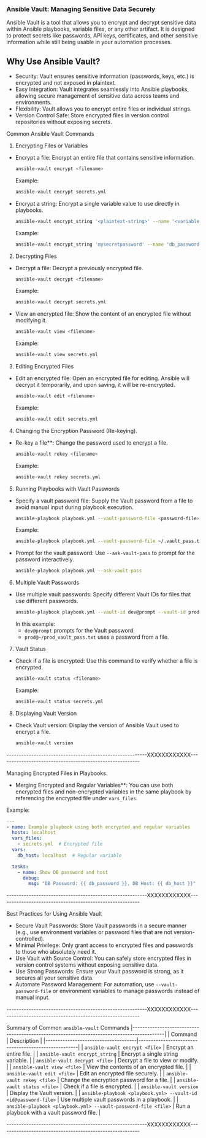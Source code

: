 ### Ansible Vault: Managing Sensitive Data Securely

Ansible Vault is a tool that allows you to encrypt and decrypt sensitive data within Ansible playbooks, 
variable files, or any other artifact. It is designed to protect secrets like passwords, API keys, certificates,
and other sensitive information while still being usable in your automation processes.

## Why Use Ansible Vault?

- Security: Vault ensures sensitive information (passwords, keys, etc.) is encrypted and not exposed in plaintext.
- Easy Integration: Vault integrates seamlessly into Ansible playbooks, allowing secure management of sensitive data across teams and environments.
- Flexibility: Vault allows you to encrypt entire files or individual strings.
- Version Control Safe: Store encrypted files in version control repositories without exposing secrets.


Common Ansible Vault Commands

1. Encrypting Files or Variables

- Encrypt a file: Encrypt an entire file that contains sensitive information.
  ```bash
  ansible-vault encrypt <filename>
  ```
  Example:
  ```bash
  ansible-vault encrypt secrets.yml
  ```

- Encrypt a string: Encrypt a single variable value to use directly in playbooks.
  ```bash
  ansible-vault encrypt_string '<plaintext-string>' --name '<variable-name>'
  ```
  Example:
  ```bash
  ansible-vault encrypt_string 'mysecretpassword' --name 'db_password'
  ```

2. Decrypting Files

- Decrypt a file: Decrypt a previously encrypted file.
  ```bash
  ansible-vault decrypt <filename>
  ```
  Example:
  ```bash
  ansible-vault decrypt secrets.yml
  ```

- View an encrypted file: Show the content of an encrypted file without modifying it.
  ```bash
  ansible-vault view <filename>
  ```
  Example:
  ```bash
  ansible-vault view secrets.yml
  ```

3. Editing Encrypted Files

- Edit an encrypted file: Open an encrypted file for editing. Ansible will decrypt it temporarily, and upon saving, it will be re-encrypted.
  ```bash
  ansible-vault edit <filename>
  ```
  Example:
  ```bash
  ansible-vault edit secrets.yml
  ```

4. Changing the Encryption Password (Re-keying).

- Re-key a file**: Change the password used to encrypt a file.
  ```bash
  ansible-vault rekey <filename>
  ```
  Example:
  ```bash
  ansible-vault rekey secrets.yml
  ```

5. Running Playbooks with Vault Passwords

- Specify a vault password file: Supply the Vault password from a file to avoid manual input during playbook execution.
  ```bash
  ansible-playbook playbook.yml --vault-password-file <password-file>
  ```
  Example:
  ```bash
  ansible-playbook playbook.yml --vault-password-file ~/.vault_pass.txt
  ```

- Prompt for the vault password: Use `--ask-vault-pass` to prompt for the password interactively.
  ```bash
  ansible-playbook playbook.yml --ask-vault-pass
  ```

6. Multiple Vault Passwords

- Use multiple vault passwords: Specify different Vault IDs for files that use different passwords.
  ```bash
  ansible-playbook playbook.yml --vault-id dev@prompt --vault-id prod@~/prod_vault_pass.txt
  ```
  In this example:
  - `dev@prompt` prompts for the Vault password.
  - `prod@~/prod_vault_pass.txt` uses a password from a file.

7. Vault Status

- Check if a file is encrypted: Use this command to verify whether a file is encrypted.
  ```bash
  ansible-vault status <filename>
  ```
  Example:
  ```bash
  ansible-vault status secrets.yml
  ```

8. Displaying Vault Version

- Check Vault version: Display the version of Ansible Vault used to encrypt a file.
  ```bash
  ansible-vault version
  ```

---------------------------------------------------------XXXXXXXXXXXX---------------------------------------------------------

Managing Encrypted Files in Playbooks.

- Merging Encrypted and Regular Variables**: You can use both encrypted files and non-encrypted variables in the same playbook by referencing the encrypted file under `vars_files`.

Example:
```yaml
---
- name: Example playbook using both encrypted and regular variables
  hosts: localhost
  vars_files:
    - secrets.yml  # Encrypted file
  vars:
    db_host: localhost  # Regular variable

  tasks:
    - name: Show DB password and host
      debug:
        msg: "DB Password: {{ db_password }}, DB Host: {{ db_host }}"
```

---------------------------------------------------------XXXXXXXXXXXX---------------------------------------------------------

Best Practices for Using Ansible Vault

- Secure Vault Passwords: Store Vault passwords in a secure manner (e.g., use environment variables or password files that are not version-controlled).
- Minimal Privilege: Only grant access to encrypted files and passwords to those who absolutely need it.
- Use Vault with Source Control: You can safely store encrypted files in version control systems without exposing sensitive data.
- Use Strong Passwords: Ensure your Vault password is strong, as it secures all your sensitive data.
- Automate Password Management: For automation, use `--vault-password-file` or environment variables to manage passwords instead of manual input.

---------------------------------------------------------XXXXXXXXXXXX---------------------------------------------------------

Summary of Common `ansible-vault` Commands
|-------------------------------------------------------------------------------------------|
| Command                             | Description                                         |
|-------------------------------------|-----------------------------------------------------|
| `ansible-vault encrypt <file>`      | Encrypt an entire file.                             |
| `ansible-vault encrypt_string`      | Encrypt a single string variable.                   |
| `ansible-vault decrypt <file>`      | Decrypt a file to view or modify.                   |
| `ansible-vault view <file>`         | View the contents of an encrypted file.             |
| `ansible-vault edit <file>`         | Edit an encrypted file securely.                    |
| `ansible-vault rekey <file>`        | Change the encryption password for a file.          |
| `ansible-vault status <file>`       | Check if a file is encrypted.                       |
| `ansible-vault version`             | Display the Vault version.                          |
| `ansible-playbook <playbook.yml> --vault-id <id@password-file>` | Use multiple vault passwords in a playbook. |
| `ansible-playbook <playbook.yml> --vault-password-file <file>`  | Run a playbook with a vault password file.  |

---------------------------------------------------------XXXXXXXXXXXX---------------------------------------------------------
